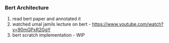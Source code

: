 ### Bert Architecture

1. read bert paper and annotated it
2. watched umal jamils lecture on bert - https://www.youtube.com/watch?v=90mGPxR2GgY
3. bert scratch implementation - WIP
